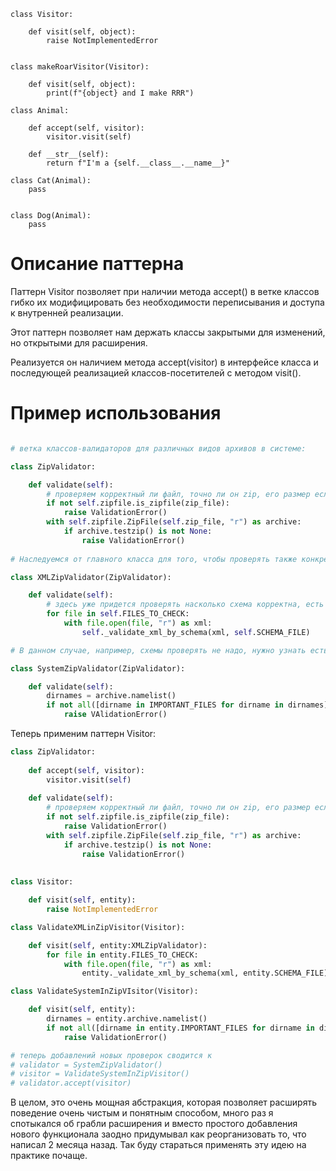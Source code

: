 ```
class Visitor:

    def visit(self, object):
        raise NotImplementedError


class makeRoarVisitor(Visitor):

    def visit(self, object):
        print(f"{object} and I make RRR")

class Animal:

    def accept(self, visitor):
        visitor.visit(self)

    def __str__(self):
        return f"I'm a {self.__class__.__name__}"

class Cat(Animal):
    pass


class Dog(Animal):
    pass

```

# Описание паттерна

Паттерн Visitor позволяет при наличии метода accept() в ветке классов гибко их модифицировать без необходимости переписывания
 и доступа к внутренней реализации.

Этот паттерн позволяет нам держать классы закрытыми для изменений, но открытыми для расширения.

Реализуется он наличием метода accept(visitor) в интерфейсе класса и последующей реализацией классов-посетителей с методом
 visit().

# Пример использования

```python

# ветка классов-валидаторов для различных видов архивов в системе:

class ZipValidator:

    def validate(self):
        # проверяем корректный ли файл, точно ли он zip, его размер если потребуется
        if not self.zipfile.is_zipfile(zip_file):
            raise ValidationError()
        with self.zipfile.ZipFile(self.zip_file, "r") as archive:
            if archive.testzip() is not None:
                raise ValidationError()
            
# Наследуемся от главного класса для того, чтобы проверять также конкретные архивы с системными файлами или файлами XML

class XMLZipValidator(ZipValidator):

    def validate(self):
        # здесь уже придется проверять насколько схема корректна, есть ли нужные поля, и метод придется перегружать
        for file in self.FILES_TO_CHECK:
            with file.open(file, "r") as xml:
                self._validate_xml_by_schema(xml, self.SCHEMA_FILE)

# В данном случае, например, схемы проверять не надо, нужно узнать есть ли обязателньые файлы

class SystemZipValidator(ZipValidator):

    def validate(self):
        dirnames = archive.namelist()
        if not all([dirname in IMPORTANT_FILES for dirname in dirnames]):
            raise VAlidationError()
``` 

Теперь применим паттерн Visitor:


```python
class ZipValidator:
    
    def accept(self, visitor):
        visitor.visit(self)
        
    def validate(self):
        # проверяем корректный ли файл, точно ли он zip, его размер если потребуется
        if not self.zipfile.is_zipfile(zip_file):
            raise ValidationError()
        with self.zipfile.ZipFile(self.zip_file, "r") as archive:
            if archive.testzip() is not None:
                raise ValidationError()
            
        
class Visitor:

    def visit(self, entity):
        raise NotImplementedError

class ValidateXMLinZipVisitor(Visitor):

    def visit(self, entity:XMLZipValidator):
        for file in entity.FILES_TO_CHECK:
            with file.open(file, "r") as xml:
                entity._validate_xml_by_schema(xml, entity.SCHEMA_FILE)

class ValidateSystemInZipVIsitor(Visitor):

    def visit(self, entity):
        dirnames = entity.archive.namelist()
        if not all([dirname in entity.IMPORTANT_FILES for dirname in dirnames]):
            raise ValidationError()

# теперь добавлений новых проверок сводится к 
# validator = SystemZipValidator()
# visitor = ValidateSystemInZipVisitor()
# validator.accept(visitor)
```

В целом, это очень мощная абстракция, которая позволяет расширять поведение очень чистым и понятным способом, много раз я 
спотыкался об грабли расширения и вместо простого добавления нового функционала заодно придумывал как реорганизовать то, что
написал 2 месяца назад. Так буду стараться применять эту идею на практике почаще.

